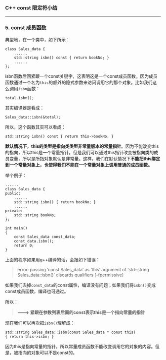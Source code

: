 ### C++ const 限定符小结 ###
--------------------------
### 5. const 成员函数 ###

典型地，在一个类中，如下所示：

	class Sales_data {
		......
		std::string isbn() const { return bookNo; }
		......
	};
	
isbn函数后回紧跟一个const关键字，这表明这是一个const成员函数。因为成员函数通过一个名为`this`的额外的隐式参数来访问调用它的那个对象，比如我们这么调用`isbn`函数：

	total.isbn();
	
其实编译器是看成：
	
	Sales_data::isbn(&total);
	
所以，这个函数其实可以看成：

	std::string isbn() const { return this->bookNo; }
	
**默认情况下，this的类型是指向类类型非常量版本的常量指针**。因为不能改变this的指向，所以this是一个常量指针。但是我们可以通过this指针改变被指向类的成员变量，所以是所指对象默认是非常量。这样，我们在默认情况下**不能把this绑定到一个常量对象上，也使得我们不能在一个常量对象上调用普通的成员函数。** 

举个例子：

	......
	class Sales_data {
	public:
		......
		std::string isbn() { return bookNo; }
		......
	private:
		std::string bookNo;
	};
	
	int main()
	{
		const Sales_data const_data;
		const_data.isbn();
		return 0;
	}
	
上面的程序如果用g++编译的话，会报如下错误：

> error: passing ‘const Sales_data’ as ‘this’ argument of ‘std::string Sales_data::isbn()’ discards qualifiers [-fpermissive]

如果我们去掉`const_data`的const属性，编译没有问题；如果我们将`isbn()`变成const成员函数，编译也可通过。

所以：

> **---> 紧跟在参数列表后面的const表示this是一个指向常量的指针**

现在我们可以再次把`isbn()`理解成：

	std::string Sales_data::isbn(const Sales_data * const this)
	{ return this->isbn; }
	
因为this是指向常量的指针，所以常量成员函数不能改变调用它的对象的内容。但是，被指向的对象可以不是const的。
